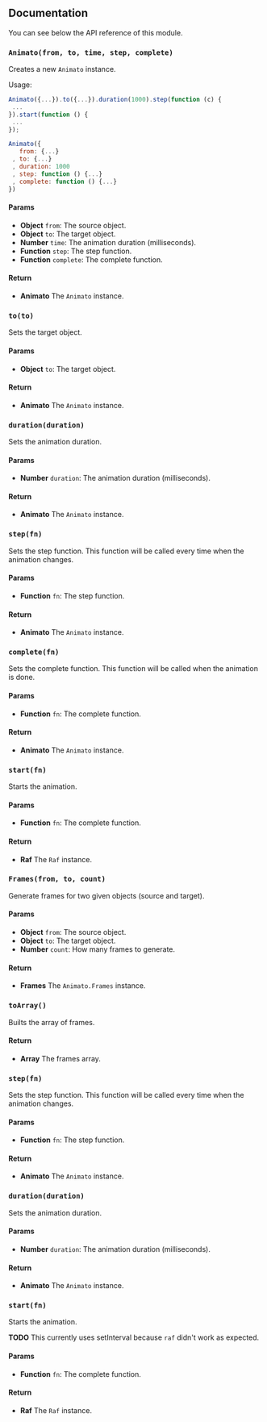 ## Documentation

You can see below the API reference of this module.

### `Animato(from, to, time, step, complete)`
Creates a new `Animato` instance.

Usage:

```js
Animato({...}).to({...}).duration(1000).step(function (c) {
 ...
}).start(function () {
 ...
});

Animato({
   from: {...}
 , to: {...}
 , duration: 1000
 , step: function () {...}
 , complete: function () {...}
})
```

#### Params

- **Object** `from`: The source object.
- **Object** `to`: The target object.
- **Number** `time`: The animation duration (milliseconds).
- **Function** `step`: The step function.
- **Function** `complete`: The complete function.

#### Return
- **Animato** The `Animato` instance.

### `to(to)`
Sets the target object.

#### Params

- **Object** `to`: The target object.

#### Return
- **Animato** The `Animato` instance.

### `duration(duration)`
Sets the animation duration.

#### Params

- **Number** `duration`: The animation duration (milliseconds).

#### Return
- **Animato** The `Animato` instance.

### `step(fn)`
Sets the step function. This function will be called every time when the animation changes.

#### Params

- **Function** `fn`: The step function.

#### Return
- **Animato** The `Animato` instance.

### `complete(fn)`
Sets the complete function. This function will be called when the animation is done.

#### Params

- **Function** `fn`: The complete function.

#### Return
- **Animato** The `Animato` instance.

### `start(fn)`
Starts the animation.

#### Params

- **Function** `fn`: The complete function.

#### Return
- **Raf** The `Raf` instance.

### `Frames(from, to, count)`
Generate frames for two given objects (source and target).

#### Params

- **Object** `from`: The source object.
- **Object** `to`: The target object.
- **Number** `count`: How many frames to generate.

#### Return
- **Frames** The `Animato.Frames` instance.

### `toArray()`
Builts the array of frames.

#### Return
- **Array** The frames array.

### `step(fn)`
Sets the step function. This function will be called every time when the animation changes.

#### Params

- **Function** `fn`: The step function.

#### Return
- **Animato** The `Animato` instance.

### `duration(duration)`
Sets the animation duration.

#### Params

- **Number** `duration`: The animation duration (milliseconds).

#### Return
- **Animato** The `Animato` instance.

### `start(fn)`
Starts the animation.

**TODO** This currently uses setInterval because `raf` didn't work as expected.

#### Params

- **Function** `fn`: The complete function.

#### Return
- **Raf** The `Raf` instance.

